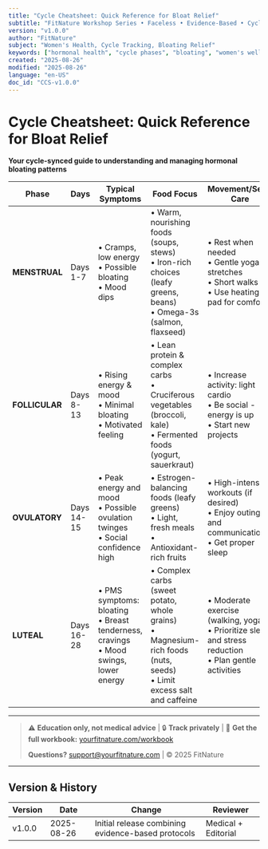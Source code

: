 ```yaml
---
title: "Cycle Cheatsheet: Quick Reference for Bloat Relief"
subtitle: "FitNature Workshop Series • Faceless • Evidence-Based • Cycle-Synced"
version: "v1.0.0"
author: "FitNature"
subject: "Women's Health, Cycle Tracking, Bloating Relief"
keywords: ["hormonal health", "cycle phases", "bloating", "women's wellness"]
created: "2025-08-26"
modified: "2025-08-26"
language: "en-US"
doc_id: "CCS-v1.0.0"
---
```


# Cycle Cheatsheet: Quick Reference for Bloat Relief

**Your cycle-synced guide to understanding and managing hormonal bloating patterns**

<!-- Print specifications: B/W only, 0.75" margins all sides, no bleed, high contrast -->
<!-- Accessibility: Table headers properly tagged, logical reading order -->

| **Phase** | **Days** | **Typical Symptoms** | **Food Focus** | **Movement/Self-Care** | **Quick SOS Protocol** |
|-----------|----------|---------------------|----------------|----------------------|----------------------|
| **MENSTRUAL** | Days 1-7 | • Cramps, low energy<br>• Possible bloating<br>• Mood dips | • Warm, nourishing foods (soups, stews)<br>• Iron-rich choices (leafy greens, beans)<br>• Omega-3s (salmon, flaxseed) | • Rest when needed<br>• Gentle yoga stretches<br>• Short walks<br>• Use heating pad for comfort | **Heat pad on abdomen**<br>+ ginger or chamomile tea<br>+ gentle belly massage |
| **FOLLICULAR** | Days 8-13 | • Rising energy & mood<br>• Minimal bloating<br>• Motivated feeling | • Lean protein & complex carbs<br>• Cruciferous vegetables (broccoli, kale)<br>• Fermented foods (yogurt, sauerkraut) | • Increase activity: light cardio<br>• Be social - energy is up<br>• Start new projects | **Peppermint tea** for digestion<br>+ brisk walk to boost energy<br>+ keep up water intake |
| **OVULATORY** | Days 14-15 | • Peak energy and mood<br>• Possible ovulation twinges<br>• Social confidence high | • Estrogen-balancing foods (leafy greens)<br>• Light, fresh meals<br>• Antioxidant-rich fruits | • High-intensity workouts (if desired)<br>• Enjoy outings and communication<br>• Get proper sleep | **Gentle yoga twists**<br>+ extra glass of water<br>+ healthy snacks (nuts, fruit) |
| **LUTEAL** | Days 16-28 | • PMS symptoms: bloating<br>• Breast tenderness, cravings<br>• Mood swings, lower energy | • Complex carbs (sweet potato, whole grains)<br>• Magnesium-rich foods (nuts, seeds)<br>• Limit excess salt and caffeine | • Moderate exercise (walking, yoga)<br>• Prioritize sleep and stress reduction<br>• Plan gentle activities | **Magnesium supplement**<br>+ Epsom salt bath<br>+ peppermint/fennel tea |

---

> ⚠️ **Education only, not medical advice** | 🔒 **Track privately** | 📱 **Get the full workbook:** [yourfitnature.com/workbook](https://yourfitnature.com/workbook)
> 
> **Questions?** support@yourfitnature.com | © 2025 FitNature

---

## Version & History

| Version | Date | Change | Reviewer |
|---------|------|--------|----------|
| v1.0.0 | 2025-08-26 | Initial release combining evidence-based protocols | Medical + Editorial |

<!-- Print notes: Designed for US Letter, B/W printing, minimum 11pt text equivalent -->
<!-- Accessibility notes: All table content uses high contrast, semantic structure preserved -->